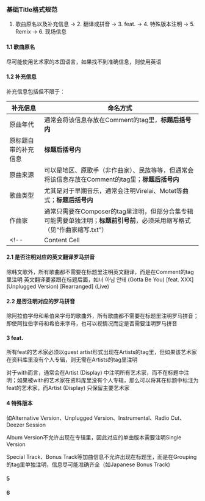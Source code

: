 ### 基础Title格式规范

1. 歌曲原名以及补充信息 → 2. 翻译或拼音 → 3. feat. → 4. 特殊版本注明 → 5. Remix → 6. 现场信息

#### 1.1 歌曲原名

尽可能使用艺术家的本国语言，如果找不到准确信息，则使用英语

#### 1.2 补充信息

补充信息包括但不限于：

| 补充信息  | 命名方式 |
| ------------- | ------------- |
| 原曲年代  | 通常会将该信息存放在Comment的tag里，**标题后括号内**  |
| 原标题自带的补充信息  | **标题后括号内**  |
| 原曲来源  | 可以是地区、原歌手（非作曲家）、民族等等，但通常会将该信息存放在Comment的tag里；**标题后括号内**  |
| 歌曲类型  | 尤其是对于早期音乐，通常会注明Virelai、Motet等曲式；**标题后括号内**  |
| 作曲家  | 通常只需要在Composer的tag里注明，但部分合集专辑可能需要单独注明；**标题前引号前**，必须采用缩写格式（见“作曲家缩写.txt”）  |
<!-- | Content Cell  | Content Cell  | -->

#### 2.1 是否注明对应的英文翻译罗马拼音

除韩文歌外，所有歌曲都不需要在标题里注明英文翻译，而是在Comment的tag里注明
英文翻译要紧跟在标题后面，如너 아님 안돼 (Gotta Be You) [feat. XXX] (Unplugged Version) [Rearranged] (Live)

#### 2.2 是否注明对应的罗马拼音

除阿拉伯字母和希伯来字母的歌曲外，所有歌曲都不需要在标题里注明罗马拼音；即使阿拉伯字母和希伯来字母，也可以视情况而定是否需要注明罗马拼音

#### 3 feat.

所有feat的艺术家必须以guest artist形式出现在Artists的tag里，但如果该艺术家在资料库里没有个人专辑，则无需在Artists的tag里注明

对于with而言，通常会在Artist (Display) 中注明所有艺术家，而不在标题中注明；如果被with的艺术家在资料库里没有个人专辑，那么可以将其在标题中标注为feat的艺术家，而Artist (Display) 只保留主要艺术家

#### 4 特殊版本

如Alternative Version、Unplugged Version、Instrumental、Radio Cut、Deezer Session

Album Version不允许出现在专辑里，因此对应的单曲版本需要注明Single Version

Special Track、Bonus Track等加曲信息不允许出现在标题里，而是在Grouping的tag里单独注明，信息尽可能准确齐全（如Japanese Bonus Track)

#### 5



#### 6

